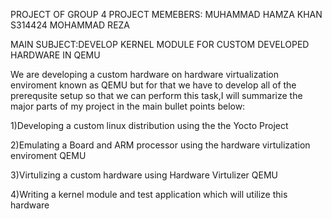 PROJECT OF GROUP 4
PROJECT MEMEBERS:
MUHAMMAD HAMZA KHAN S314424
MOHAMMAD REZA 

MAIN SUBJECT:DEVELOP KERNEL MODULE FOR  CUSTOM DEVELOPED HARDWARE IN QEMU

We are developing a custom hardware on hardware virtualization enviroment known as QEMU
but for that we have to develop all of the prerequsite setup so that we can perform this task,I will summarize the major parts of my project in the main bullet points below:

1)Developing a custom linux distribution using the the Yocto Project

2)Emulating a Board and ARM processor using the hardware virtulization enviroment QEMU

3)Virtulizing a custom hardware using Hardware Virtulizer QEMU

4)Writing a kernel module and test application which will utilize this hardware 
 
